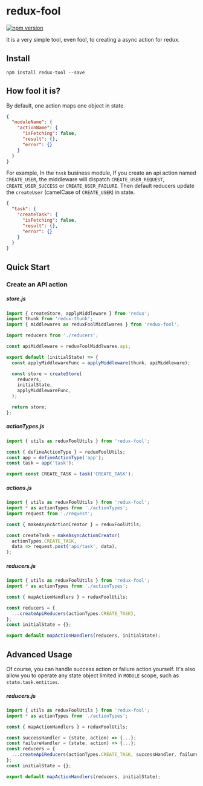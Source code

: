 # redux-fool

[![npm version](https://badge.fury.io/js/redux-fool.svg)](https://badge.fury.io/js/redux-fool)

It is a very simple tool, even fool, to creating a async action for redux. 


## Install
```
npm install redux-tool --save
```

## How fool it is?
By default, one action maps one object in state.

```json
{
  "moduleName": {
    "actionName": {
      "isFetching": false,
      "result": {},
      "error": {}
    }
  }
}
```

For example, In the ```task``` business module, If you create an api action named ``` CREATE_USER ```, the middleware will dispatch ``` CREATE_USER_REQUEST ```, ``` CREATE_USER_SUCCESS ``` or ``` CREATE_USER_FAILURE ```. Then default reducers update the ```createUser``` (camelCase of ```CREATE_USER```) in state.
```json
{
  "task": {
    "createTask": {
      "isFetching": false,
      "result": {},
      "error": {}
    }
  }
}
```

## Quick Start
### Create an API action
##### store.js
```javascript
import { createStore, applyMiddleware } from 'redux';
import thunk from 'redux-thunk';
import { middlewares as reduxFoolMiddlwares } from 'redux-fool';

import reducers from './reducers';

const apiMiddleware = reduxFoolMiddlwares.api;

export default (initialState) => {
  const applyMiddlewareFunc = applyMiddleware(thunk, apiMiddleware);

  const store = createStore(
    reducers,
    initialState,
    applyMiddlewareFunc,
  );

  return store;
};
```

##### actionTypes.js
```javascript
import { utils as reduxFoolUtils } from 'redux-fool';

const { defineActionType } = reduxFoolUtils;
const app = defineActionType('app');
const task = app('task');

export const CREATE_TASK = task('CREATE_TASK');

```

##### actions.js
```javascript
import { utils as reduxFoolUtils } from 'redux-fool';
import * as actionTypes from './actionTypes';
import request from './request';

const { makeAsyncActionCreator } = reduxFoolUtils;

const createTask = makeAsyncActionCreator(
  actionTypes.CREATE_TASK,
  data => request.post('api/task', data),
);
```

##### reducers.js
```javascript
import { utils as reduxFoolUtils } from 'redux-fool';
import * as actionTypes from './actionTypes';

const { mapActionHandlers } = reduxFoolUtils;

const reducers = {
  ...createApiReducers(actionTypes.CREATE_TASK),
};
const initialState = {};

export default mapActionHandlers(reducers, initialState);
```
## Advanced Usage
Of course, you can handle success action or failure action yourself. It's also allow you to operate any state object limited in ```MODULE``` scope, such as ```state.task.entities```.
##### reducers.js
```javascript
import { utils as reduxFoolUtils } from 'redux-fool';
import * as actionTypes from './actionTypes';

const { mapActionHandlers } = reduxFoolUtils;

const successHandler = (state, action) => {...};
const failureHandler = (state, action) => {...};
const reducers = {
  ...createApiReducers(actionTypes.CREATE_TASK, successHandler, failureHandler),
};
const initialState = {};

export default mapActionHandlers(reducers, initialState);
